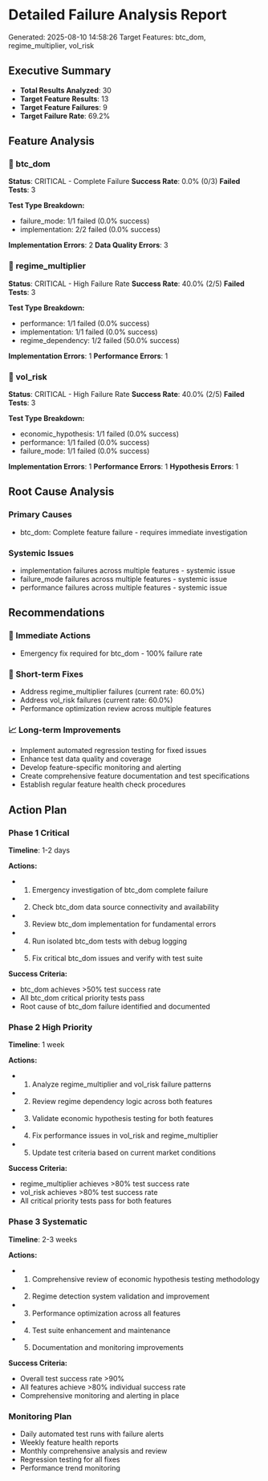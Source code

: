 # Detailed Failure Analysis Report
Generated: 2025-08-10 14:58:26
Target Features: btc_dom, regime_multiplier, vol_risk

## Executive Summary

- **Total Results Analyzed**: 30
- **Target Feature Results**: 13
- **Target Feature Failures**: 9
- **Target Failure Rate**: 69.2%

## Feature Analysis

### 🔴 btc_dom
**Status**: CRITICAL - Complete Failure
**Success Rate**: 0.0% (0/3)
**Failed Tests**: 3

**Test Type Breakdown:**
- failure_mode: 1/1 failed (0.0% success)
- implementation: 2/2 failed (0.0% success)

**Implementation Errors**: 2
**Data Quality Errors**: 3

### 🔴 regime_multiplier
**Status**: CRITICAL - High Failure Rate
**Success Rate**: 40.0% (2/5)
**Failed Tests**: 3

**Test Type Breakdown:**
- performance: 1/1 failed (0.0% success)
- implementation: 1/1 failed (0.0% success)
- regime_dependency: 1/2 failed (50.0% success)

**Implementation Errors**: 1
**Performance Errors**: 1

### 🔴 vol_risk
**Status**: CRITICAL - High Failure Rate
**Success Rate**: 40.0% (2/5)
**Failed Tests**: 3

**Test Type Breakdown:**
- economic_hypothesis: 1/1 failed (0.0% success)
- performance: 1/1 failed (0.0% success)
- failure_mode: 1/1 failed (0.0% success)

**Implementation Errors**: 1
**Performance Errors**: 1
**Hypothesis Errors**: 1

## Root Cause Analysis

### Primary Causes
- btc_dom: Complete feature failure - requires immediate investigation

### Systemic Issues
- implementation failures across multiple features - systemic issue
- failure_mode failures across multiple features - systemic issue
- performance failures across multiple features - systemic issue

## Recommendations

### 🚨 Immediate Actions
- Emergency fix required for btc_dom - 100% failure rate

### 🔧 Short-term Fixes
- Address regime_multiplier failures (current rate: 60.0%)
- Address vol_risk failures (current rate: 60.0%)
- Performance optimization review across multiple features

### 📈 Long-term Improvements
- Implement automated regression testing for fixed issues
- Enhance test data quality and coverage
- Develop feature-specific monitoring and alerting
- Create comprehensive feature documentation and test specifications
- Establish regular feature health check procedures

## Action Plan

### Phase 1 Critical
**Timeline**: 1-2 days

**Actions:**
- 1. Emergency investigation of btc_dom complete failure
- 2. Check btc_dom data source connectivity and availability
- 3. Review btc_dom implementation for fundamental errors
- 4. Run isolated btc_dom tests with debug logging
- 5. Fix critical btc_dom issues and verify with test suite

**Success Criteria:**
- btc_dom achieves >50% test success rate
- All btc_dom critical priority tests pass
- Root cause of btc_dom failure identified and documented

### Phase 2 High Priority
**Timeline**: 1 week

**Actions:**
- 1. Analyze regime_multiplier and vol_risk failure patterns
- 2. Review regime dependency logic across both features
- 3. Validate economic hypothesis testing for both features
- 4. Fix performance issues in vol_risk and regime_multiplier
- 5. Update test criteria based on current market conditions

**Success Criteria:**
- regime_multiplier achieves >80% test success rate
- vol_risk achieves >80% test success rate
- All critical priority tests pass for both features

### Phase 3 Systematic
**Timeline**: 2-3 weeks

**Actions:**
- 1. Comprehensive review of economic hypothesis testing methodology
- 2. Regime detection system validation and improvement
- 3. Performance optimization across all features
- 4. Test suite enhancement and maintenance
- 5. Documentation and monitoring improvements

**Success Criteria:**
- Overall test success rate >90%
- All features achieve >80% individual success rate
- Comprehensive monitoring and alerting in place

### Monitoring Plan

- Daily automated test runs with failure alerts
- Weekly feature health reports
- Monthly comprehensive analysis and review
- Regression testing for all fixes
- Performance trend monitoring
